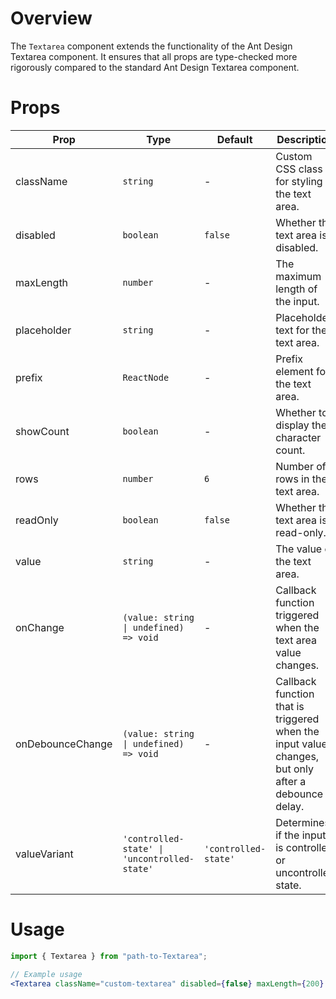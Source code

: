 # Overview

The `Textarea` component extends the functionality of the Ant Design Textarea component. It ensures that all props are type-checked more rigorously compared to the standard Ant Design Textarea component.

# Props

| Prop             | Type                                         | Default              | Description                                                                                        |
| ---------------- | -------------------------------------------- | -------------------- | -------------------------------------------------------------------------------------------------- |
| className        | `string`                                     | -                    | Custom CSS class for styling the text area.                                                        |
| disabled         | `boolean`                                    | `false`              | Whether the text area is disabled.                                                                 |
| maxLength        | `number`                                     | -                    | The maximum length of the input.                                                                   |
| placeholder      | `string`                                     | -                    | Placeholder text for the text area.                                                                |
| prefix           | `ReactNode`                                  | -                    | Prefix element for the text area.                                                                  |
| showCount        | `boolean`                                    | -                    | Whether to display the character count.                                                            |
| rows             | `number`                                     | `6`                  | Number of rows in the text area.                                                                   |
| readOnly         | `boolean`                                    | `false`              | Whether the text area is read-only.                                                                |
| value            | `string`                                     | -                    | The value of the text area.                                                                        |
| onChange         | `(value: string \| undefined) => void`       | -                    | Callback function triggered when the text area value changes.                                      |
| onDebounceChange | `(value: string \| undefined) => void`       | -                    | Callback function that is triggered when the input value changes, but only after a debounce delay. |
| valueVariant     | `'controlled-state' \| 'uncontrolled-state'` | `'controlled-state'` | Determines if the input is controlled or uncontrolled state.                                       |

# Usage

```jsx
import { Textarea } from "path-to-Textarea";

// Example usage
<Textarea className="custom-textarea" disabled={false} maxLength={200} placeholder="Enter your text here..." prefix={<span>#</span>} showCount={true} rows={4} value="Initial text" onChange={(value) => console.log(value)} />;
```
